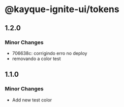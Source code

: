# @kayque-ignite-ui/tokens

## 1.2.0

### Minor Changes

- 706638c: corrigindo erro no deploy
- removando a color test

## 1.1.0

### Minor Changes

- Add new test color
